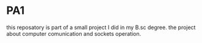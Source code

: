 # PA1
this reposatory is part of a small project I did in my B.sc degree. the project about computer comunication and sockets operation.
